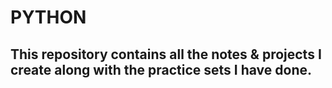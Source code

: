 # PYTHON
## This repository contains all the notes & projects I create along with the practice sets I have done.
